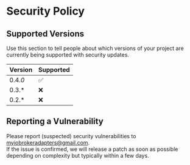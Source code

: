 # Security Policy

## Supported Versions

Use this section to tell people about which versions of your project are
currently being supported with security updates.

| Version | Supported          |
| ------- | ------------------ |
| 0.4.*0*   | :white_check_mark: |
| 0.3.*   | :x: |
| 0.2.*   | :x: |

## Reporting a Vulnerability

Please report (suspected) security vulnerabilities to <myiobrokeradapters@gmail.com>.  
If the issue is confirmed, we will release a patch as soon as possible depending on complexity but typically within a few days.
